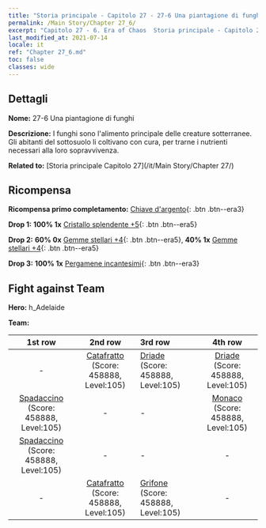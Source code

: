 ```yaml
---
title: "Storia principale - Capitolo 27 - 27-6 Una piantagione di funghi"
permalink: /Main Story/Chapter 27_6/
excerpt: "Capitolo 27 - 6. Era of Chaos  Storia principale - Capitolo 27_6. 27-6 Una piantagione di funghi"
last_modified_at: 2021-07-14
locale: it
ref: "Chapter 27_6.md"
toc: false
classes: wide
---
```


## Dettagli

 **Nome:** 27-6 Una piantagione di funghi

 **Descrizione:** I funghi sono l'alimento principale delle creature sotterranee. Gli abitanti del sottosuolo li coltivano con cura, per trarne i nutrienti necessari alla loro sopravvivenza.

 **Related to:** [Storia principale Capitolo 27](/it/Main Story/Chapter 27/)

## Ricompensa

 **Ricompensa primo completamento:** [Chiave d'argento](/ItemsIT/con_693/){: .btn .btn--era3}

 **Drop 1:** **100% 1x** [Cristallo splendente +5](/ItemsIT/mat_101/){: .btn .btn--era5}

 **Drop 2:** **60% 0x** [Gemme stellari +4](/ItemsIT/mat_93/){: .btn .btn--era5}, **40% 1x** [Gemme stellari +4](/ItemsIT/mat_93/){: .btn .btn--era5}

 **Drop 3:** **100% 1x** [Pergamene incantesimi](/ItemsIT/con_694/){: .btn .btn--era3}


## Fight against Team
 **Hero:** h_Adelaide

 **Team:**


  | 1st row | 2nd row | 3rd row | 4th row |
  |:----:|:----:|:----|:----:|
  | - | [Catafratto](/it/units/Cavalier/) (Score: 458888, Level:105)  | [Driade](/it/units/Sprite/) (Score: 458888, Level:105)  | [Driade](/it/units/Sprite/) (Score: 458888, Level:105)  |
  | [Spadaccino](/it/units/Swordsman/) (Score: 458888, Level:105)  | - | - | [Monaco](/it/units/Monk/) (Score: 458888, Level:105)  |
  | [Spadaccino](/it/units/Swordsman/) (Score: 458888, Level:105)  | - | - | - |
  | - | [Catafratto](/it/units/Cavalier/) (Score: 458888, Level:105)  | [Grifone](/it/units/Griffin/) (Score: 458888, Level:105)  | - |


